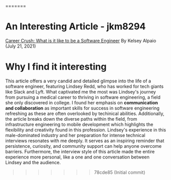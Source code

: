 
=======
# An Interesting Article - jkm8294

[Career Crush: What is it like to be a Software Engineer](https://hbr.org/2021/07/career-crush-what-is-it-like-to-be-a-software-engineer)
By Kelsey Alpaio (July 21, 2021)  

# Why I find it interesting
This article offers a very candid and detailed glimpse into the life of a software engineer, featuring Lindsey Redd, who has worked for tech giants like Slack and Lyft. 
What captivated me the most was Lindsey's journey from pursuing a medical career to thriving in software engineering, a field she only discovered in college.
I found her emphasis on **communication and collaboration** as important skills for success in software engineering refreshing as these are often overlooked by techinical abilities.
Additionally, the article breaks down the diverse paths within the field, from infrastructure engineering to mobile development which highlights the flexibility and creativity found in this profession. 
Lindsey's experience in this male-dominated industry and her preparation for intense technical interviews resonates with me deeply. It serves as an inspiring reminder that persistence, curiosity, and community support can help anyone overcome barriers. 
Furthermore, the interview style of this article made the entire experience more personal, like a one and one conversation between Lindsey and the audience. 

>>>>>>> 78cde85 (Initial commit)
